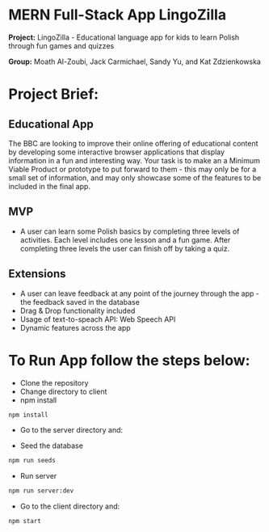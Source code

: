 # MERN Full-Stack App LingoZilla

**Project:** LingoZilla - Educational language app for kids to learn Polish through fun games and quizzes

**Group:** Moath Al-Zoubi, Jack Carmichael, Sandy Yu, and Kat Zdzienkowska

# Project Brief:

## Educational App

The BBC are looking to improve their online offering of educational content by developing some interactive browser applications that display information in a fun and interesting way. Your task is to make an a Minimum Viable Product or prototype to put forward to them - this may only be for a small set of information, and may only showcase some of the features to be included in the final app.

## MVP

- A user can learn some Polish basics by completing three levels of activities. Each level includes one lesson and a fun game. After completing three levels the user can finish off by taking a quiz.

## Extensions

- A user can leave feedback at any point of the journey through the app - the feedback saved in the database
- Drag & Drop functionality included
- Usage of text-to-speach API: Web Speech API
- Dynamic features across the app

# To Run App follow the steps below:

- Clone the repository
- Change directory to client
- npm install

```sh
npm install
``` 

- Go to the server directory and:

- Seed the database

```sh
npm run seeds
```

- Run server

```sh
npm run server:dev
```

- Go to the client directory and:

```sh
npm start
````

